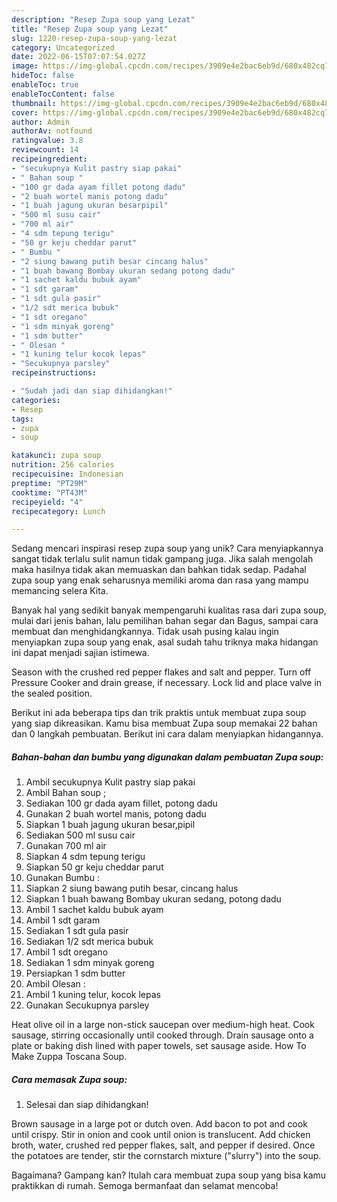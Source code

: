 ```yaml
---
description: "Resep Zupa soup yang Lezat"
title: "Resep Zupa soup yang Lezat"
slug: 1220-resep-zupa-soup-yang-lezat
category: Uncategorized
date: 2022-06-15T07:07:54.027Z
image: https://img-global.cpcdn.com/recipes/3909e4e2bac6eb9d/680x482cq70/zupa-soup-foto-resep-utama.jpg
hideToc: false
enableToc: true
enableTocContent: false
thumbnail: https://img-global.cpcdn.com/recipes/3909e4e2bac6eb9d/680x482cq70/zupa-soup-foto-resep-utama.jpg
cover: https://img-global.cpcdn.com/recipes/3909e4e2bac6eb9d/680x482cq70/zupa-soup-foto-resep-utama.jpg
author: Admin
authorAv: notfound
ratingvalue: 3.8
reviewcount: 14
recipeingredient:
- "secukupnya Kulit pastry siap pakai"
- " Bahan soup "
- "100 gr dada ayam fillet potong dadu"
- "2 buah wortel manis potong dadu"
- "1 buah jagung ukuran besarpipil"
- "500 ml susu cair"
- "700 ml air"
- "4 sdm tepung terigu"
- "50 gr keju cheddar parut"
- " Bumbu "
- "2 siung bawang putih besar cincang halus"
- "1 buah bawang Bombay ukuran sedang potong dadu"
- "1 sachet kaldu bubuk ayam"
- "1 sdt garam"
- "1 sdt gula pasir"
- "1/2 sdt merica bubuk"
- "1 sdt oregano"
- "1 sdm minyak goreng"
- "1 sdm butter"
- " Olesan "
- "1 kuning telur kocok lepas"
- "Secukupnya parsley"
recipeinstructions:

- "Sudah jadi dan siap dihidangkan!"
categories:
- Resep
tags:
- zupa
- soup

katakunci: zupa soup 
nutrition: 256 calories
recipecuisine: Indonesian
preptime: "PT29M"
cooktime: "PT43M"
recipeyield: "4"
recipecategory: Lunch

---
```





Sedang mencari inspirasi resep zupa soup yang unik? Cara menyiapkannya sangat tidak terlalu sulit namun tidak gampang juga. Jika salah mengolah maka hasilnya tidak akan memuaskan dan bahkan tidak sedap. Padahal zupa soup yang enak seharusnya memiliki aroma dan rasa yang mampu memancing selera Kita.





Banyak hal yang sedikit banyak mempengaruhi kualitas rasa dari zupa soup, mulai dari jenis bahan, lalu pemilihan bahan segar dan Bagus, sampai cara membuat dan menghidangkannya. Tidak usah pusing kalau ingin menyiapkan zupa soup yang enak,      asal sudah tahu triknya maka hidangan ini dapat menjadi sajian istimewa.














Season with the crushed red pepper flakes and salt and pepper. Turn off Pressure Cooker and drain grease, if necessary. Lock lid and place valve in the sealed position.






Berikut ini ada beberapa tips dan trik praktis untuk membuat zupa soup yang siap dikreasikan. Kamu bisa membuat Zupa soup memakai 22 bahan dan 0 langkah pembuatan. Berikut ini cara dalam menyiapkan hidangannya.

<!--inarticleads1-->

##### Bahan-bahan dan bumbu yang digunakan dalam pembuatan Zupa soup:

1. Ambil secukupnya Kulit pastry siap pakai
1. Ambil  Bahan soup ;
1. Sediakan 100 gr dada ayam fillet, potong dadu
1. Gunakan 2 buah wortel manis, potong dadu
1. Siapkan 1 buah jagung ukuran besar,pipil
1. Sediakan 500 ml susu cair
1. Gunakan 700 ml air
1. Siapkan 4 sdm tepung terigu
1. Siapkan 50 gr keju cheddar parut
1. Gunakan  Bumbu :
1. Siapkan 2 siung bawang putih besar, cincang halus
1. Siapkan 1 buah bawang Bombay ukuran sedang, potong dadu
1. Ambil 1 sachet kaldu bubuk ayam
1. Ambil 1 sdt garam
1. Sediakan 1 sdt gula pasir
1. Sediakan 1/2 sdt merica bubuk
1. Ambil 1 sdt oregano
1. Sediakan 1 sdm minyak goreng
1. Persiapkan 1 sdm butter
1. Ambil  Olesan :
1. Ambil 1 kuning telur, kocok lepas
1. Gunakan Secukupnya parsley


Heat olive oil in a large non-stick saucepan over medium-high heat. Cook sausage, stirring occasionally until cooked through. Drain sausage onto a plate or baking dish lined with paper towels, set sausage aside. How To Make Zuppa Toscana Soup. 

<!--inarticleads2-->

##### Cara memasak Zupa soup:


1. Selesai dan siap dihidangkan!

Brown sausage in a large pot or dutch oven. Add bacon to pot and cook until crispy. Stir in onion and cook until onion is translucent. Add chicken broth, water, crushed red pepper flakes, salt, and pepper if desired. Once the potatoes are tender, stir the cornstarch mixture (&#34;slurry&#34;) into the soup. 

Bagaimana? Gampang kan? Itulah cara membuat zupa soup yang bisa kamu praktikkan di rumah. Semoga bermanfaat dan selamat mencoba!
